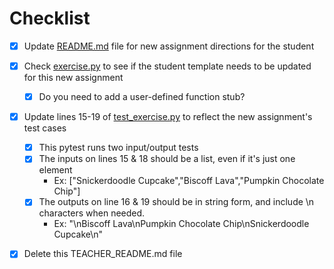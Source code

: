 # Checklist

- [x] Update [README.md](README.md) file for new assignment directions for the student

- [x] Check [exercise.py](/src/exercise.py) to see if the student template needs to be updated for this new assignment
    - [x] Do you need to add a user-defined function stub?
    
- [x] Update lines 15-19 of [test_exercise.py](tests/test_exercise.py) to reflect the new assignment's test cases
    - [x] This pytest runs two input/output tests
    - [x] The inputs on lines 15 & 18 should be a list, even if it's just one element
        - Ex: ["Snickerdoodle Cupcake","Biscoff Lava","Pumpkin Chocolate Chip"]
    - [x] The outputs on line 16 & 19 should be in string form, and include \\n characters when needed.
        - Ex: "\nBiscoff Lava\nPumpkin Chocolate Chip\nSnickerdoodle Cupcake\n"
        
- [x] Delete this TEACHER_README.md file
